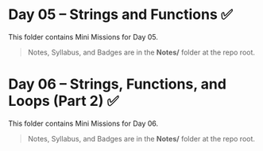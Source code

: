 # Day 05 – Strings and Functions ✅

This folder contains Mini Missions for Day 05.

> Notes, Syllabus, and Badges are in the **Notes/** folder at the repo root.

# Day 06 – Strings, Functions, and Loops (Part 2) ✅

This folder contains Mini Missions for Day 06.

> Notes, Syllabus, and Badges are in the **Notes/** folder at the repo root.